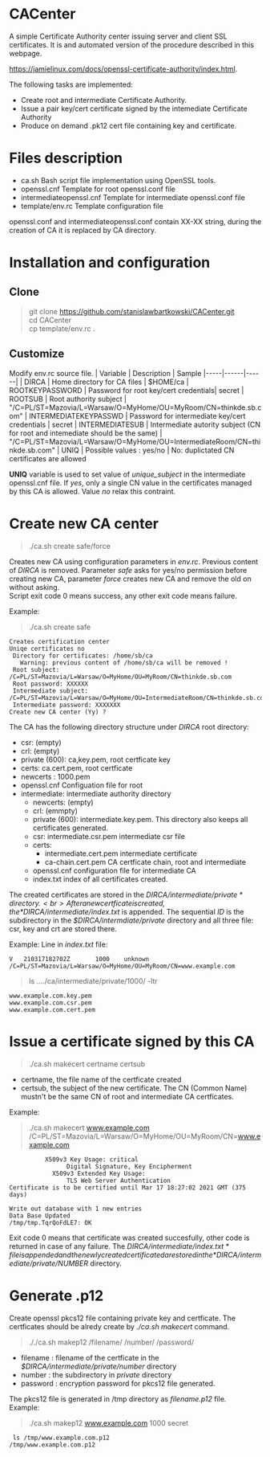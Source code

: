 # CACenter

A simple Certificate Authority center issuing server and client SSL certificates. It is and automated version of the procedure described in this webpage.

https://jamielinux.com/docs/openssl-certificate-authority/index.html.

The following tasks are implemented:
* Create root and intermediate Certificate Authority.
* Issue a pair key/cert certificate signed by the intemediate Certificate Authority
* Produce on demand .pk12 cert file containing key and certificate.

# Files description
 * ca.sh Bash script file implementation using OpenSSL tools.
 * openssl.cnf Template for root openssl.conf file
 * intermediateopenssl.cnf Template for intermediate openssl.conf file
 * template/env.rc Template configuration file
 
 openssl.conf and intermediateopenssl.conf contain XX-XX string, during the creation of CA it is replaced by CA directory.
 
# Installation and configuration

## Clone

>git clone https://github.com/stanislawbartkowski/CACenter.git<br>
>cd CACenter<br>
>cp template/env.rc .<br>

## Customize
Modify env.rc source file.
| Variable | Description | Sample 
|-----|------|------|
| DIRCA | Home directory for CA files | $HOME/ca
| ROOTKEYPASSWORD | Password for root key/cert credentials| secret
| ROOTSUB | Root authority subject | "/C=PL/ST=Mazovia/L=Warsaw/O=MyHome/OU=MyRoom/CN=thinkde.sb.com"
| INTERMEDIATEKEYPASSWD | Password for intermediate key/cert credentials | secret
| INTERMEDIATESUB | Intermediate autority subject (CN for root and intemediate should be the same) | "/C=PL/ST=Mazovia/L=Warsaw/O=MyHome/OU=IntermediateRoom/CN=thinkde.sb.com"
| UNIQ | Possible values : yes/no | No: duplictated CN certificates are allowed

**UNIQ** variable is used to set value of *unique_subject* in the intermediate openssl.cnf file. If *yes*, only a single CN value in the certificates managed by this CA is allowed. Value *no* relax this contraint.

# Create new CA center

> ./ca.sh create safe/force<br>

Creates new CA using configuration parameters in *env.rc*. Previous content of *DIRCA* is removed. Parameter *safe* asks for yes/no permission before creating new CA, parameter *force* creates new CA and remove the old on without asking.<br>
Script exit code 0 means success, any other exit code means failure.

Example:<br>
>./ca.sh create safe
```
Creates certification center
Uniqe certificates no
 Directory for certificates: /home/sb/ca
   Warning: previous content of /home/sb/ca will be removed !
 Root subject: /C=PL/ST=Mazovia/L=Warsaw/O=MyHome/OU=MyRoom/CN=thinkde.sb.com
 Root password: XXXXXX
 Intermediate subject: /C=PL/ST=Mazovia/L=Warsaw/O=MyHome/OU=IntermediateRoom/CN=thinkde.sb.com
 Intermediate password: XXXXXXX
Create new CA center (Yy) ?
```

The CA has the following directory structure under *DIRCA* root directory:<br>
* csr: (empty)
* crl: (empty)
* private (600): ca,key.pem, root certficate key
* certs: ca.cert.pem, root certficate
* newcerts : 1000.pem
* openssl.cnf Configuation file for root
* intermediate: intermediate authority directory
  * newcerts: (empty)
  * crl: (emmpty)
  * private (600): intermediate.key.pem. This directory also keeps all certificates generated.
  * csr: intermediate.csr.pem intermediate csr file
  * certs: 
    * intermediate.cert.pem intermediate certificate
    * ca-chain.cert.pem CA certficate chain, root and intermediate
  * openssl.cnf configuration file for intermediate CA
  * index.txt index of all certificates created.
  
The created certificates are stored in the *$DIRCA/intermediate/private* directory. <br>
After a new certficate is created, the *$DIRCA/intermediate/index.txt* is appended. The sequential *ID* is the subdirectory in the *$DIRCA/intermdiate/private* directory and all three file: csr, key and crt are stored there.<br>

Example:
Line in *index.txt* file:
```
V	210317182702Z		1000	unknown	/C=PL/ST=Mazovia/L=Warsaw/O=MyHome/OU=MyRoom/CN=www.example.com
```
> ls ..../ca/intermediate/private/1000/ -ltr
```
www.example.com.key.pem
www.example.com.csr.pem
www.example.com.cert.pem
```

# Issue a certificate signed by this CA
> ./ca.sh makecert certname certsub
* certname, the file name of the certficate created
* certsub, the subject of the new certificate. The CN (Common Name) mustn't be the same CN of root and intermediate CA certficates.

Example:<br>
> ./ca.sh makecert www.example.com /C=PL/ST=Mazovia/L=Warsaw/O=MyHome/OU=MyRoom/CN=www.example.com<br>
```
          X509v3 Key Usage: critical
                Digital Signature, Key Encipherment
            X509v3 Extended Key Usage: 
                TLS Web Server Authentication
Certificate is to be certified until Mar 17 18:27:02 2021 GMT (375 days)

Write out database with 1 new entries
Data Base Updated
/tmp/tmp.TqrQoFdLE7: OK
```
Exit code 0 means that certificate was created succesfully, other code is returned in case of any failure. The *$DIRCA/intermediate/index.txt* file is appended and the newly created certificated are stored in the *$DIRCA/intermediate/private/NUMBER* directory.
# Generate .p12 
Create openssl pkcs12 file containing private key and certficate. The certficates should be alredy create by *./ca.sh makecert* command.
> ././ca.sh makep12 /filename/ /number/ /password/<br>
* filename : filename of the certficate in the *$DIRCA/intermediate/private/number* directory
* number : the subdirectory in *private* directory
* password : encryption password for pkcs12 file generated.

The pkcs12 file is generated in /tmp directory as *filename.p12* file.<br>
Example:<br>
>  ./ca.sh makep12 www.example.com 1000 secret
```
 ls /tmp/www.example.com.p12 
/tmp/www.example.com.p12
```
```


